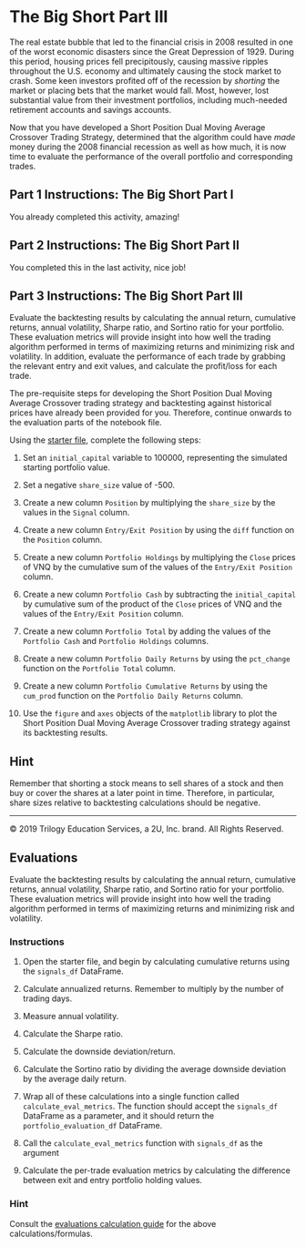 # The Big Short Part III

The real estate bubble that led to the financial crisis in 2008 resulted in one of the worst economic disasters since the Great Depression of 1929. During this period, housing prices fell precipitously, causing massive ripples throughout the U.S. economy and ultimately causing the stock market to crash. Some keen investors profited off of the recession by *shorting* the market or placing bets that the market would fall. Most, however, lost substantial value from their investment portfolios, including much-needed retirement accounts and savings accounts.

Now that you have developed a Short Position Dual Moving Average Crossover Trading Strategy, determined that the algorithm could have *made* money during the 2008 financial recession as well as how much, it is now time to evaluate the performance of the overall portfolio and corresponding trades.

## Part 1 Instructions: The Big Short Part I

You already completed this activity, amazing!

## Part 2 Instructions: The Big Short Part II

You completed this in the last activity, nice job!

## Part 3 Instructions: The Big Short Part III

Evaluate the backtesting results by calculating the annual return, cumulative returns, annual volatility, Sharpe ratio, and Sortino ratio for your portfolio. These evaluation metrics will provide insight into how well the trading algorithm performed in terms of maximizing returns and minimizing risk and volatility. In addition, evaluate the performance of each trade by grabbing the relevant entry and exit values, and calculate the profit/loss for each trade.

The pre-requisite steps for developing the Short Position Dual Moving Average Crossover trading strategy and backtesting against historical prices have already been provided for you. Therefore, continue onwards to the evaluation parts of the notebook file.

Using the [starter file](Unsolved/the_big_short_part_3.ipynb), complete the following steps:

1. Set an `initial_capital` variable to 100000, representing the simulated starting portfolio value.

2. Set a negative `share_size` value of -500.

3. Create a new column `Position` by multiplying the `share_size` by the values in the `Signal` column.

4. Create a new column `Entry/Exit Position` by using the `diff` function on the `Position` column.

5. Create a new column `Portfolio Holdings` by multiplying the `Close` prices of VNQ by the cumulative sum of the values of the `Entry/Exit Position` column.

6. Create a new column `Portfolio Cash` by subtracting the `initial_capital` by cumulative sum of the product of the `Close` prices of VNQ and the values of the `Entry/Exit Position` column.

7. Create a new column `Portfolio Total` by adding the values of the `Portfolio Cash` and `Portfolio Holdings` columns.

8. Create a new column `Portfolio Daily Returns` by using the `pct_change` function on the `Portfolio Total` column.

9. Create a new column `Portfolio Cumulative Returns` by using the `cum_prod` function on the `Portfolio Daily Returns` column.

10. Use the `figure` and `axes` objects of the `matplotlib` library to plot the Short Position Dual Moving Average Crossover trading strategy against its backtesting results.

## Hint

Remember that shorting a stock means to sell shares of a stock and then buy or cover the shares at a later point in time. Therefore, in particular, share sizes relative to backtesting calculations should be negative.

---

© 2019 Trilogy Education Services, a 2U, Inc. brand. All Rights Reserved.





## Evaluations

Evaluate the backtesting results by calculating the annual return, cumulative returns, annual volatility, Sharpe ratio, and Sortino ratio for your portfolio. These evaluation metrics will provide insight into how well the trading algorithm performed in terms of maximizing returns and minimizing risk and volatility.

### Instructions

1. Open the starter file, and begin by calculating cumulative returns using the `signals_df` DataFrame.

2. Calculate annualized returns. Remember to multiply by the number of trading days.

3. Measure annual volatility.

4. Calculate the Sharpe ratio.

5. Calculate the downside deviation/return.

6. Calculate the Sortino ratio by dividing the average downside deviation by the average daily return.

7. Wrap all of these calculations into a single function called `calculate_eval_metrics`. The function should accept the `signals_df` DataFrame as a parameter, and it should return the `portfolio_evaluation_df` DataFrame.

8. Call the `calculate_eval_metrics` function with `signals_df` as the argument

9. Calculate the per-trade evaluation metrics by calculating the difference between exit and entry portfolio holding values.

### Hint

Consult the [evaluations calculation guide](../../../Supplemental/EvaluationsCalculationGuide.md) for the above calculations/formulas.
